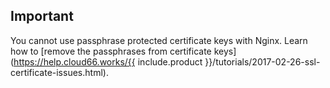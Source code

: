 <!-- usedin: [ _legacy_docker/Tutorials/2004-09-26-ssl-certificate-v1.md, _maestro/Tutorials/2004-09-26-ssl-certificate-v1.md, _node/tutorials/2004-09-26-ssl-certificate-v1.md, _rails/Tutorials/2004-09-26-ssl-certificate-v1.md] -->


## Important

You cannot use passphrase protected certificate keys with Nginx. Learn how to [remove the passphrases from certificate keys](https://help.cloud66.works/{{ include.product }}/tutorials/2017-02-26-ssl-certificate-issues.html).




